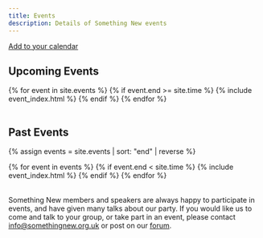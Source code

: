 ```yaml
---
title: Events
description: Details of Something New events
---
```


<a href='calendar.ics' class='btn btn-primary pull-right'>
  <i class='fa fa-calendar'></i>
  Add to your calendar
</a>

## Upcoming Events
<table class='table table-striped'>
  {% for event in site.events %}
    {% if event.end >= site.time %}
      {% include event_index.html %}
    {% endif %}
  {% endfor %}
</table>

## Past Events
{% assign events = site.events | sort: "end" | reverse %}
<table class='table table-striped'>
  {% for event in events %}
    {% if event.end < site.time %}
      {% include event_index.html %}
    {% endif %}
  {% endfor %}
</table>

Something New members and speakers are always happy to participate in events, and have given many talks about our party. If you would like us to come and talk to your group, or take part in an event, please contact [info@somethingnew.org.uk](mailto:info@somethingnew.org.uk) or post on our [forum](http://discourse.somethingnew.org.uk).

